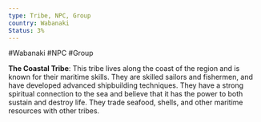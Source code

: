 ```yaml
---
type: Tribe, NPC, Group
country: Wabanaki
Status: 3%
---
```


#Wabanaki #NPC #Group 




**The Coastal Tribe**: This tribe lives along the coast of the region and is known for their maritime skills. They are skilled sailors and fishermen, and have developed advanced shipbuilding techniques. They have a strong spiritual connection to the sea and believe that it has the power to both sustain and destroy life. They trade seafood, shells, and other maritime resources with other tribes.
